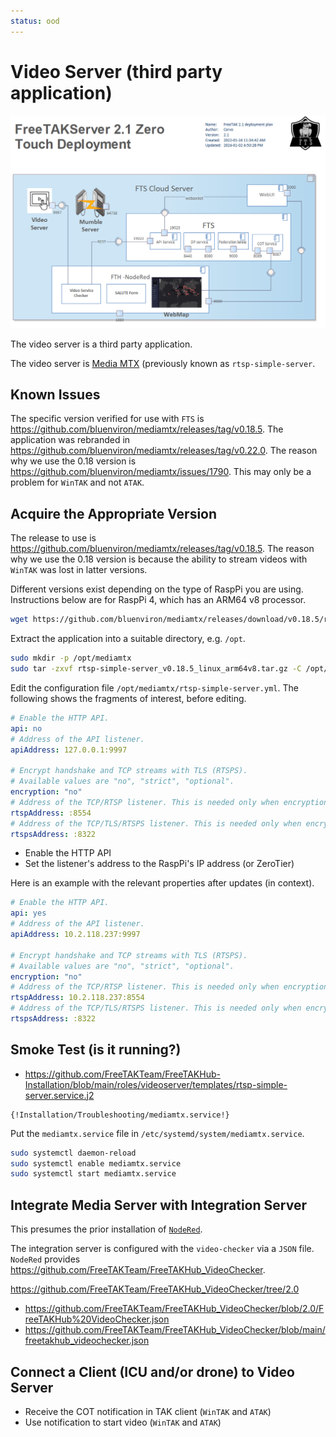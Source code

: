 ```yaml
---
status: ood
---
```


# Video Server (third party application)


![image](../images/zero-touch-deply-default.png)

The video server is a third party application.

The video server is [Media MTX](https://github.com/bluenviron/mediamtx) (previously known as `rtsp-simple-server`.

## Known Issues

The specific version verified for use with `FTS` is <https://github.com/bluenviron/mediamtx/releases/tag/v0.18.5>.
The application was rebranded in <https://github.com/bluenviron/mediamtx/releases/tag/v0.22.0>.
The reason why we use the 0.18 version is <https://github.com/bluenviron/mediamtx/issues/1790>.
This may only be a problem for `WinTAK` and not `ATAK`.


## Acquire the Appropriate Version

The release to use is <https://github.com/bluenviron/mediamtx/releases/tag/v0.18.5>.
The reason why we use the 0.18 version is
because the ability to stream videos with `WinTAK` was lost in latter versions.

Different versions exist depending on the type of RaspPi you are using.
Instructions below are for RaspPi 4, which has an ARM64 v8 processor.

```bash
wget https://github.com/bluenviron/mediamtx/releases/download/v0.18.5/rtsp-simple-server_v0.18.5_linux_arm64v8.tar.gz
```

Extract the application into a suitable directory, e.g. `/opt`.
```bash
sudo mkdir -p /opt/mediamtx
sudo tar -zxvf rtsp-simple-server_v0.18.5_linux_arm64v8.tar.gz -C /opt/mediamtx/
```

Edit the configuration file `/opt/mediamtx/rtsp-simple-server.yml`.
The following shows the fragments of interest, before editing.
```yaml
# Enable the HTTP API.
api: no
# Address of the API listener.
apiAddress: 127.0.0.1:9997

# Encrypt handshake and TCP streams with TLS (RTSPS).
# Available values are "no", "strict", "optional".
encryption: "no"
# Address of the TCP/RTSP listener. This is needed only when encryption is "no" or "optional".
rtspAddress: :8554
# Address of the TCP/TLS/RTSPS listener. This is needed only when encryption is "strict" or "optional".
rtspsAddress: :8322
```
* Enable the HTTP API
* Set the listener's address to the RaspPi's IP address (or ZeroTier)

Here is an example with the relevant properties after updates (in context).
```yaml
# Enable the HTTP API.
api: yes
# Address of the API listener.
apiAddress: 10.2.118.237:9997

# Encrypt handshake and TCP streams with TLS (RTSPS).
# Available values are "no", "strict", "optional".
encryption: "no"
# Address of the TCP/RTSP listener. This is needed only when encryption is "no" or "optional".
rtspAddress: 10.2.118.237:8554
# Address of the TCP/TLS/RTSPS listener. This is needed only when encryption is "strict" or "optional".
rtspsAddress: :8322
```

## Smoke Test (is it running?)

* https://github.com/FreeTAKTeam/FreeTAKHub-Installation/blob/main/roles/videoserver/templates/rtsp-simple-server.service.j2

```text
{!Installation/Troubleshooting/mediamtx.service!}
```

Put the `mediamtx.service` file in `/etc/systemd/system/mediamtx.service`.
```bash
sudo systemctl daemon-reload
sudo systemctl enable mediamtx.service
sudo systemctl start mediamtx.service
```

## Integrate Media Server with Integration Server

This presumes the prior installation of [`NodeRed`](fts-helper-server.md).

The integration server is configured with the `video-checker` via a `JSON` file.
`NodeRed` provides <https://github.com/FreeTAKTeam/FreeTAKHub_VideoChecker>.

<https://github.com/FreeTAKTeam/FreeTAKHub_VideoChecker/tree/2.0>

* <https://github.com/FreeTAKTeam/FreeTAKHub_VideoChecker/blob/2.0/FreeTAKHub%20VideoChecker.json>
* <https://github.com/FreeTAKTeam/FreeTAKHub_VideoChecker/blob/main/freetakhub_videochecker.json>

## Connect a Client (ICU and/or drone) to Video Server

* Receive the COT notification in TAK client (`WinTAK` and `ATAK`)
* Use notification to start video (`WinTAK` and `ATAK`)

